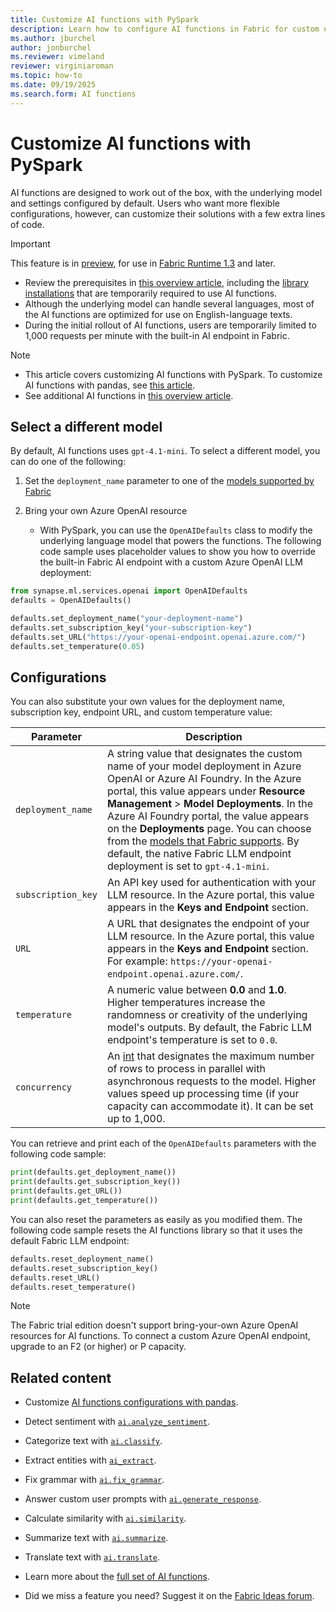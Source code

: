 ```yaml
---
title: Customize AI functions with PySpark
description: Learn how to configure AI functions in Fabric for custom use. For example, modifying the underlying LLM or other related settings with PySpark.
ms.author: jburchel
author: jonburchel
ms.reviewer: vimeland
reviewer: virginiaroman
ms.topic: how-to
ms.date: 09/19/2025
ms.search.form: AI functions
---
```


# Customize AI functions with PySpark

AI functions are designed to work out of the box, with the underlying model and settings configured by default. Users who want more flexible configurations, however, can customize their solutions with a few extra lines of code.

> [!IMPORTANT]
> This feature is in [preview](../../get-started/preview.md), for use in [Fabric Runtime 1.3](../../data-engineering/runtime-1-3.md) and later.
>
> - Review the prerequisites in [this overview article](./overview.md), including the [library installations](./overview.md#getting-started-with-ai-functions) that are temporarily required to use AI functions.
> - Although the underlying model can handle several languages, most of the AI functions are optimized for use on English-language texts.
> - During the initial rollout of AI functions, users are temporarily limited to 1,000 requests per minute with the built-in AI endpoint in Fabric.

> [!NOTE]
> - This article covers customizing AI functions with PySpark. To customize AI functions with pandas, see [this article](../pandas/configuration.md).
> - See additional AI functions in [this overview article](../overview.md).

## Select a different model
By default, AI functions uses `gpt-4.1-mini`. To select a different model, you can do one of the following: 

1. Set the `deployment_name` parameter to one of the [models supported by Fabric](../ai-services/ai-services-overview.md#azure-openai-service) 

2. Bring your own Azure OpenAI resource
    - With PySpark, you can use the `OpenAIDefaults` class to modify the underlying language model that powers the functions. The following code sample uses placeholder values to show you how to override the built-in Fabric AI endpoint with a custom Azure OpenAI LLM deployment:

```python
from synapse.ml.services.openai import OpenAIDefaults
defaults = OpenAIDefaults()

defaults.set_deployment_name("your-deployment-name")
defaults.set_subscription_key("your-subscription-key")
defaults.set_URL("https://your-openai-endpoint.openai.azure.com/")
defaults.set_temperature(0.05)
```

## Configurations

You can also substitute your own values for the deployment name, subscription key, endpoint URL, and custom temperature value:

| Parameter | Description |
|---|---|
| `deployment_name` | A string value that designates the custom name of your model deployment in Azure OpenAI or Azure AI Foundry. In the Azure portal, this value appears under **Resource Management** > **Model Deployments**. In the Azure AI Foundry portal, the value appears on the **Deployments** page. You can choose from the [models that Fabric supports](../ai-services/ai-services-overview.md#azure-openai-service). By default, the native Fabric LLM endpoint deployment is set to `gpt-4.1-mini`. |
| `subscription_key` | An API key used for authentication with your LLM resource. In the Azure portal, this value appears in the **Keys and Endpoint** section. |
| `URL`| A URL that designates the endpoint of your LLM resource. In the Azure portal, this value appears in the **Keys and Endpoint** section. For example: `https://your-openai-endpoint.openai.azure.com/`. |
| `temperature` | A numeric value between **0.0** and **1.0**. Higher temperatures increase the randomness or creativity of the underlying model's outputs. By default, the Fabric LLM endpoint's temperature is set to `0.0`. |
| `concurrency` | An [int](https://docs.python.org/3/library/functions.html#int) that designates the maximum number of rows to process in parallel with asynchronous requests to the model. Higher values speed up processing time (if your capacity can accommodate it). It can be set up to 1,000. | `200` |

You can retrieve and print each of the `OpenAIDefaults` parameters with the following code sample:

```python
print(defaults.get_deployment_name())
print(defaults.get_subscription_key())
print(defaults.get_URL())
print(defaults.get_temperature())
```

You can also reset the parameters as easily as you modified them. The following code sample resets the AI functions library so that it uses the default Fabric LLM endpoint:

```python
defaults.reset_deployment_name()
defaults.reset_subscription_key()
defaults.reset_URL()
defaults.reset_temperature()
```

> [!NOTE]
>
> The Fabric trial edition doesn't support bring-your-own Azure OpenAI resources for AI functions. To connect a custom Azure OpenAI endpoint, upgrade to an F2 (or higher) or P capacity.

## Related content

- Customize [AI functions configurations with pandas](../pandas/configuration.md).
- Detect sentiment with [`ai.analyze_sentiment`](./analyze-sentiment.md).
- Categorize text with [`ai.classify`](./classify.md).
- Extract entities with [`ai_extract`](./extract.md).
- Fix grammar with [`ai.fix_grammar`](./fix-grammar.md).
- Answer custom user prompts with [`ai.generate_response`](./generate-response.md).
- Calculate similarity with [`ai.similarity`](./similarity.md).
- Summarize text with [`ai.summarize`](./summarize.md).
- Translate text with [`ai.translate`](./translate.md).

- Learn more about the [full set of AI functions](../overview.md).
- Did we miss a feature you need? Suggest it on the [Fabric Ideas forum](https://ideas.fabric.microsoft.com/).